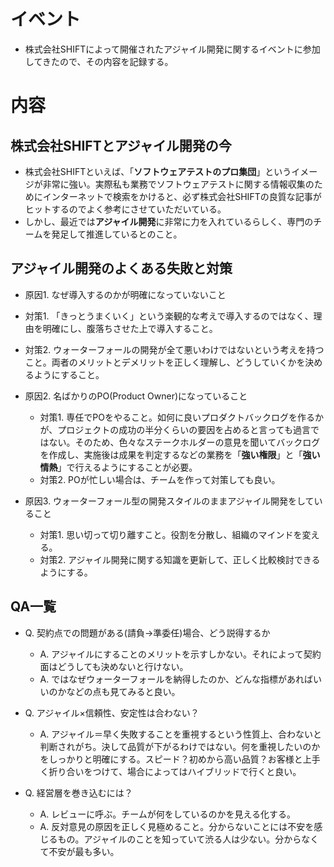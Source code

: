 # イベント

- 株式会社SHIFTによって開催されたアジャイル開発に関するイベントに参加してきたので、その内容を記録する。

# 内容

## 株式会社SHIFTとアジャイル開発の今

- 株式会社SHIFTといえば、「**ソフトウェアテストのプロ集団**」というイメージが非常に強い。実際私も業務でソフトウェアテストに関する情報収集のためにインターネットで検索をかけると、必ず株式会社SHIFTの良質な記事がヒットするのでよく参考にさせていただいている。
- しかし、最近では**アジャイル開発**に非常に力を入れているらしく、専門のチームを発足して推進しているとのこと。

## アジャイル開発のよくある失敗と対策

- 原因1. なぜ導入するのかが明確になっていないこと
 - 対策1. 「きっとうまくいく」という楽観的な考えで導入するのではなく、理由を明確にし、腹落ちさせた上で導入すること。
 - 対策2. ウォーターフォールの開発が全て悪いわけではないという考えを持つこと。両者のメリットとデメリットを正しく理解し、どうしていくかを決めるようにすること。

- 原因2. 名ばかりのPO(Product Owner)になっていること
  - 対策1. 専任でPOをやること。如何に良いプロダクトバックログを作るかが、プロジェクトの成功の半分くらいの要因を占めると言っても過言ではない。そのため、色々なステークホルダーの意見を聞いてバックログを作成し、実施後は成果を判定するなどの業務を「**強い権限**」と「**強い情熱**」で行えるようにすることが必要。
  - 対策2. POが忙しい場合は、チームを作って対策しても良い。

- 原因3. ウォーターフォール型の開発スタイルのままアジャイル開発をしていること
  - 対策1. 思い切って切り離すこと。役割を分散し、組織のマインドを変える。
  - 対策2. アジャイル開発に関する知識を更新して、正しく比較検討できるようにする。

## QA一覧

- Q. 契約点での問題がある(請負→準委任)場合、どう説得するか
  - A. アジャイルにすることのメリットを示すしかない。それによって契約面はどうしても決めないと行けない。
  - A. ではなぜウォーターフォールを納得したのか、どんな指標があればいいのかなどの点も見てみると良い。

- Q. アジャイル×信頼性、安定性は合わない？
  - A. アジャイル＝早く失敗することを重視するという性質上、合わないと判断されがち。決して品質が下がるわけではない。何を重視したいのかをしっかりと明確にする。スピード？初めから高い品質？お客様と上手く折り合いをつけて、場合によってはハイブリッドで行くと良い。

- Q. 経営層を巻き込むには？
  - A. レビューに呼ぶ。チームが何をしているのかを見える化する。
  - A. 反対意見の原因を正しく見極めること。分からないことには不安を感じるもの。アジャイルのことを知っていて渋る人は少ない。分からなくて不安が最も多い。
